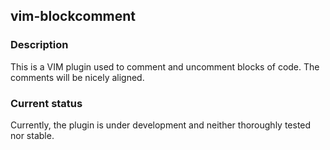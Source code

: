 
## vim-blockcomment

### Description

This is a VIM plugin used to comment and uncomment blocks of code.
The comments will be nicely aligned.

### Current status

Currently, the plugin is under development and neither thoroughly tested nor stable.

